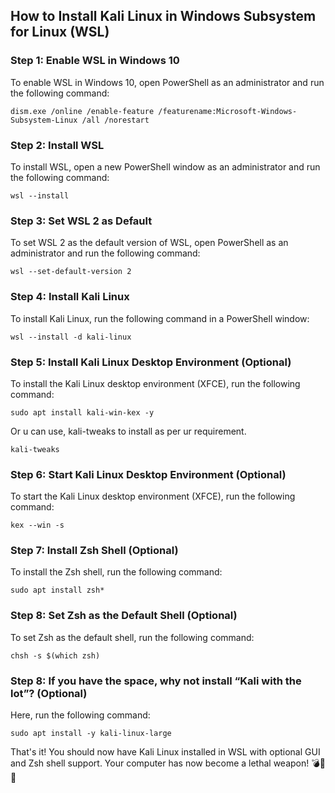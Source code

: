 ## How to Install Kali Linux in Windows Subsystem for Linux (WSL)

### Step 1: Enable WSL in Windows 10

To enable WSL in Windows 10, open PowerShell as an administrator and run the following command:
```
dism.exe /online /enable-feature /featurename:Microsoft-Windows-Subsystem-Linux /all /norestart
```

### Step 2: Install WSL

To install WSL, open a new PowerShell window as an administrator and run the following command:

```
wsl --install
```

### Step 3: Set WSL 2 as Default

To set WSL 2 as the default version of WSL, open PowerShell as an administrator and run the following command:

```
wsl --set-default-version 2
```

### Step 4: Install Kali Linux

To install Kali Linux, run the following command in a PowerShell window:

```
wsl --install -d kali-linux
```

### Step 5: Install Kali Linux Desktop Environment (Optional)

To install the Kali Linux desktop environment (XFCE), run the following command:

```
sudo apt install kali-win-kex -y
```
Or u can use, kali-tweaks to install as per ur requirement.
```
kali-tweaks
```

### Step 6: Start Kali Linux Desktop Environment (Optional)

To start the Kali Linux desktop environment (XFCE), run the following command:

```
kex --win -s
```

### Step 7: Install Zsh Shell (Optional)

To install the Zsh shell, run the following command:

```
sudo apt install zsh*
```

### Step 8: Set Zsh as the Default Shell (Optional)

To set Zsh as the default shell, run the following command:

```
chsh -s $(which zsh)
```

### Step 8: If you have the space, why not install “Kali with the lot”? (Optional)

Here, run the following command:

```
sudo apt install -y kali-linux-large
```

That's it! You should now have Kali Linux installed in WSL with optional GUI and Zsh shell support. Your computer has now become a lethal weapon! 💣🚀💥
